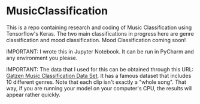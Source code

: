 # MusicClassification
This is a repo containing research and coding of Music Classification using Tensorflow's Keras. The two main classifications in progress here are genre classification and mood classification. Mood Classification coming soon! 

IMPORTANT: I wrote this in Jupyter Notebook. It can be run in PyCharm and any environment you please. 

IMPORTANT: The data that I used for this can be obtained through this URL: [Gatzen Music Classification Data Set](https://www.kaggle.com/datasets/carlthome/gtzan-genre-collection). It has a famous dataset that includes 10 different genres. Note that each clip isn't exactly a "whole song". That way, if you are running your model on your computer's CPU, the results will appear rather quickly.
